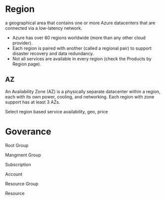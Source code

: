 # Region

a geographical area that contains one or more Azure datacenters that are connected via a low-latency network.

- Azure has over 60 regions worldwide (more than any other cloud provider).
- Each region is paired with another (called a regional pair) to support disaster recovery and data redundancy.
- Not all services are available in every region (check the Products by Region page).

## AZ

An Availability Zone (AZ) is a physically separate datacenter within a region, each with its own power, cooling, and
networking. Each region with zone support has at least 3 AZs.

Select region based service availability, geo, price

# Goverance

Root Group

Mangment Group

Subscription

Account

Resource Group

Resource
